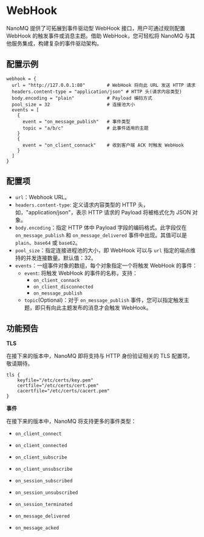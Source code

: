 # WebHook

NanoMQ 提供了可拓展到事件驱动型 WebHook 接口，用户可通过规则配置 WebHook 的触发事件或消息主题。借助 WebHook，您可轻松将 NanoMQ 与其他服务集成，构建复杂的事件驱动架构。

## **配置示例**

```hcl
webhook = {
  url = "http://127.0.0.1:80"        # WebHook 将向此 URL 发送 HTTP 请求
  headers.content-type = "application/json" # HTTP 头(请求内容类型)
  body.encoding = "plain"            # Payload 编码方式
  pool_size = 32                     # 连接池大小
  events = [
    {
      event = "on_message_publish"   # 事件类型
      topic = "a/b/c"                # 此事件适用的主题
    }
    {
      event = "on_client_connack"    # 收到客户端 ACK 时触发 WebHook
    }
  ]
}
```

## **配置项**

- `url`：Webhook URL。
- `headers.content-type`:  定义请求内容类型的 HTTP 头，如，"application/json"，表示 HTTP 请求的 Payload 将被格式化为 JSON 对象。
- `body.encoding`：指定 HTTP 体中 Payload 字段的编码格式。此字段仅在 `on_message_publish` 和 `on_message_delivered` 事件中出现。其值可以是 `plain`、`base64` 或 `base62`。
- `pool_size`：指定连接进程池的大小，即 WebHook 可以与 `url` 指定的端点维持的并发连接数量。默认值：32。
- `events`：一组事件对象的数组，每个对象指定一个将触发 WebHook 的事件：
  - `event`: 将触发 WebHook 的事件的名称，支持：
    - `on_client_connack`
    - `on_client_disconnected`
    - `on_message_publish`
  - `topic`(Optional)：对于 `on_message_publish` 事件，您可以指定触发主题，即只有向此主题发布的消息才会触发 WebHook。

## 功能预告

**TLS**

在接下来的版本中，NanoMQ 即将支持与 HTTP 身份验证相关的 TLS 配置项，敬请期待。

```
tls {
   	keyfile="/etc/certs/key.pem"
  	certfile="/etc/certs/cert.pem"
  	cacertfile="/etc/certs/cacert.pem"
}
```

**事件**

在接下来的版本中，NanoMQ 将支持更多的事件类型：

- `on_client_connect`

- `on_client_connected`

- `on_client_subscribe`
- `on_client_unsubscribe`
- `on_session_subscribed`
- `on_session_unsubscribed`
- `on_session_terminated`
- `on_message_delivered`
- `on_message_acked`

